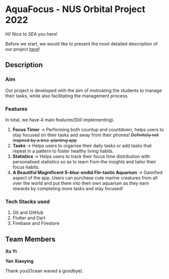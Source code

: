 # AquaFocus - NUS Orbital Project 2022

Hi! Nice to _SEA_ you here! 

Before we start, we would like to present the most detailed description of our project [here](https://docs.google.com/document/d/1eNHYBqamws3Gacb9IJL2wLgzgsRpAp0O7vDygghbgLY/edit)!

## Description

### Aim
Our project is developed with the aim of motivating the students to manage their tasks, while also facilitating the management process. 

### Features
In total, we have 4 main features(Still implementing).
1. **Focus Timer** -> Performing both countup and countdown, helps users to stay focused on their tasks and away from their phones! ~~Definitely not inspired by a tree-planting app~~
2. **Tasks** -> Helps users to organise their daily tasks or add tasks that repeat in a pattern to foster healthy living habits.
3. **Statistics** -> Helps users to track their focus time distribution with personalised statistics so as to learn from the insights and tailor their focus habits.
4. **A Beautiful Magnificent S-_blue_-endid _Fin_-tastic Aquarium** -> Gamified aspect of the app. Users can purchase cute marine creatures from all over the world and put them into their own aquarium as they earn rewards by completing more tasks and stay focused!

### Tech Stacks used
1. Git and GitHub
2. Flutter and Dart
3. Firebase and Firestore

## Team Members

**Xu Yi**

**Yan Xiaoying**

Thank you(Ocean waved a goodbye).
